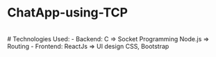 # ChatApp-using-TCP
<br>
# Technologies Used: 
- Backend: C => Socket Programming
         Node.js => Routing
- Frontend: ReactJs => UI design
          CSS, Bootstrap
